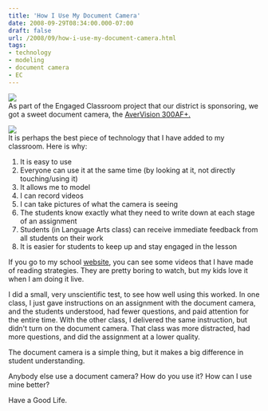 ```yaml
---
title: 'How I Use My Document Camera'
date: 2008-09-29T08:34:00.000-07:00
draft: false
url: /2008/09/how-i-use-my-document-camera.html
tags: 
- technology
- modeling
- document camera
- EC
---
```


[![](http://3.bp.blogspot.com/_wrorMsBZYW0/SQCbz4El6JI/AAAAAAAAA2M/rkDxsxarKa0/s400/dc.png)](http://3.bp.blogspot.com/_wrorMsBZYW0/SQCbz4El6JI/AAAAAAAAA2M/rkDxsxarKa0/s1600-h/dc.png)  
As part of the Engaged Classroom project that our district is sponsoring, we got a sweet document camera, the [AverVision 300AF+.](http://www.aver.com/presentation/product_300afplus.asp)  
  
  
  
  
  
  
[![](http://3.bp.blogspot.com/_wrorMsBZYW0/SPy7WuyK7qI/AAAAAAAAA2E/FRHSAPYFU8M/s400/Picture+1.png)](http://3.bp.blogspot.com/_wrorMsBZYW0/SPy7WuyK7qI/AAAAAAAAA2E/FRHSAPYFU8M/s1600-h/Picture+1.png)  
It is perhaps the best piece of technology that I have added to my classroom. Here is why:  

1.  It is easy to use
2.  Everyone can use it at the same time (by looking at it, not directly touching/using it)
3.  It allows me to model
4.  I can record videos
5.  I can take pictures of what the camera is seeing
6.  The students know exactly what they need to write down at each stage of an assignment
7.  Students (in Language Arts class) can receive immediate feedback from all students on their work
8.  It is easier for students to keep up and stay engaged in the lesson  
    

If you go to my school [website](http://jethrojones.com/fhms/swat/Strategies.html), you can see some videos that I have made of reading strategies. They are pretty boring to watch, but my kids love it when I am doing it live.  
  
I did a small, very unscientific test, to see how well using this worked. In one class, I just gave instructions on an assignment with the document camera, and the students understood, had fewer questions, and paid attention for the entire time. With the other class, I delivered the same instruction, but didn't turn on the document camera. That class was more distracted, had more questions, and did the assignment at a lower quality.  
  
The document camera is a simple thing, but it makes a big difference in student understanding.  
  
Anybody else use a document camera? How do you use it? How can I use mine better?  
  
Have a Good Life.